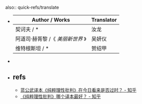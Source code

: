 also:: quick-refs/translate

- | Author / Works                  | Translator |
  | ------------------------------- | ---------- |
  | 契诃夫 / \*                      | 汝龙       |
  | 阿道司·赫胥黎 /《 _美丽新世界_ 》 | 吴妍仪     |
  | 维特根斯坦 / \*                  | 贺绍甲     |
-
- ## refs
  - [蓝公武译本《纯粹理性批判》在今日看来是否过时？ - 知乎](https://www.zhihu.com/question/58808946/answer/171793852)
  - [《纯粹理性批判》哪个译本最好？ - 知乎](https://www.zhihu.com/question/33542320/answer/137574447)